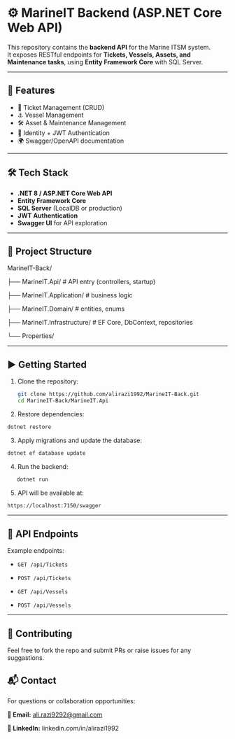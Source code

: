# ⚙️ MarineIT Backend (ASP.NET Core Web API)

This repository contains the **backend API** for the Marine ITSM system.  
It exposes RESTful endpoints for **Tickets, Vessels, Assets, and Maintenance tasks**, using **Entity Framework Core** with SQL Server.

---

## 🚀 Features
- 🎫 Ticket Management (CRUD)
- ⚓ Vessel Management
- 🛠 Asset & Maintenance Management
- 🔐 Identity + JWT Authentication
- 🌍 Swagger/OpenAPI documentation

---

## 🛠️ Tech Stack
- **.NET 8 / ASP.NET Core Web API**
- **Entity Framework Core**
- **SQL Server** (LocalDB or production)
- **JWT Authentication**
- **Swagger UI** for API exploration

---

## 📂 Project Structure

MarineIT-Back/

├── MarineIT.Api/ # API entry (controllers, startup)

├── MarineIT.Application/ # business logic

├── MarineIT.Domain/ # entities, enums

├── MarineIT.Infrastructure/ # EF Core, DbContext, repositories

└── Properties/

---

## ▶️ Getting Started
1. Clone the repository:
   ```bash
   git clone https://github.com/alirazi1992/MarineIT-Back.git
   cd MarineIT-Back/MarineIT.Api
   ```
2. Restore dependencies:
```bash
dotnet restore
```
3. Apply migrations and update the database:
```bash
dotnet ef database update
```
4. Run the backend:
```bash
   dotnet run
```
5. API will be available at:
```bash
https://localhost:7150/swagger
```
----

## 🔗 API Endpoints

Example endpoints:

- `GET /api/Tickets`

- `POST /api/Tickets`

- `GET /api/Vessels`

- `POST /api/Vessels`

 --- 
 ## 🤝 Contributing 

Feel free to fork the repo and submit PRs or raise issues for any suggastions.


## 📬  Contact
For questions or collaboration opportunities:

**📧 Email:** ali.razi9292@gmail.com

**🔗 LinkedIn:** linkedin.com/in/alirazi1992


   
